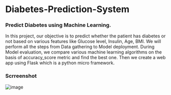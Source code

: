 # Diabetes-Prediction-System

### Predict Diabetes using Machine Learning.

In this project, our objective is to predict whether the patient has diabetes or not based on various features like Glucose level, Insulin, Age, BMI. We will perform all the steps from Data gathering to Model deployment. During Model evaluation, we compare various machine learning algorithms on the basis of accuracy_score metric and find the best one. Then we create a web app using Flask which is a python micro framework.

### Scrreenshot

![image](https://user-images.githubusercontent.com/67087179/222213856-4271e34e-62e3-471e-9cdc-0846e535409a.png)
